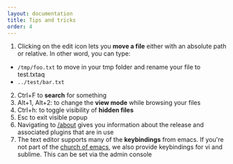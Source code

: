 ```yaml
---
layout: documentation
title: Tips and tricks
order: 4
---
```


1. Clicking on the edit icon lets you **move a file** either with an absolute path or relative. In other word, you can type: 
  - `/tmp/foo.txt` to move in your tmp folder and rename your file to test.txtaq
  - `../test/bar.txt` 
2. Ctrl+F to **search** for something
3. Alt+1, Alt+2: to change the **view mode** while browsing your files
4. Ctrl+h: to toggle visibility of **hidden files**
5. Esc to exit visible popup
6. Navigating to [/about](http://demo.filestash.app/about) gives you information about the release and associated plugins that are in use
7. The text editor supports many of the **keybindings** from emacs. If you're not part of the [church of emacs](https://www.youtube.com/watch?v=ZAnWjQQufgs&t=22), we also provide keybindings for vi and sublime. This can be set via the admin console
